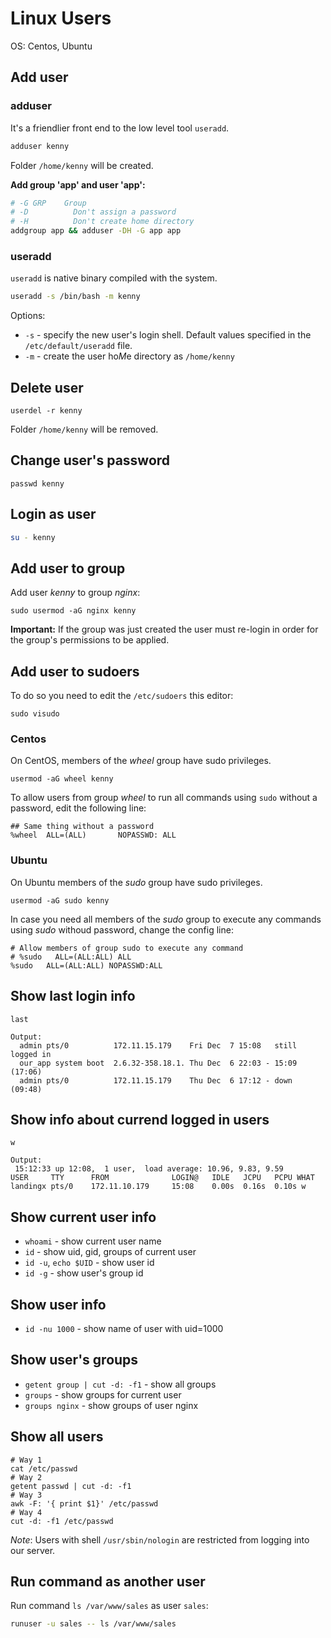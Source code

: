 # Linux Users

OS: Centos, Ubuntu

## Add user

### adduser

It's a friendlier front end to the low level tool `useradd`.

```bash
adduser kenny
```

Folder `/home/kenny` will be created.

**Add group 'app' and user 'app':**

```bash
# -G GRP	Group
# -D		  Don't assign a password
# -H		  Don't create home directory
addgroup app && adduser -DH -G app app
```

### useradd

`useradd` is native binary compiled with the system.

```bash
useradd -s /bin/bash -m kenny
```

Options:
- `-s` - specify the new user's login shell. Default values specified in the `/etc/default/useradd` file.
- `-m` - create the user ho*M*e directory as `/home/kenny`

## Delete user

```
userdel -r kenny
```

Folder `/home/kenny` will be removed.

## Change user's password

```
passwd kenny
```

## Login as user

```bash
su - kenny
```

## Add user to group

Add user *kenny* to group *nginx*:

```
sudo usermod -aG nginx kenny
```

**Important:** If the group was just created the user must re-login in order for the group's permissions to be applied.

## Add user to sudoers

To do so you need to edit the `/etc/sudoers` this editor:

```
sudo visudo
```

### Centos

On CentOS, members of the *wheel* group have sudo privileges.

```
usermod -aG wheel kenny
```

To allow users from group *wheel* to run all commands using `sudo` without a password, edit the following line:

```
## Same thing without a password
%wheel  ALL=(ALL)       NOPASSWD: ALL
```

### Ubuntu

On Ubuntu members of the *sudo* group have sudo privileges.

```
usermod -aG sudo kenny
```

In case you need all members of the *sudo* group to execute any commands using *sudo* withoud password, change the config line:

```
# Allow members of group sudo to execute any command
# %sudo   ALL=(ALL:ALL) ALL
%sudo   ALL=(ALL:ALL) NOPASSWD:ALL
```

## Show last login info

```
last

Output:
  admin pts/0          172.11.15.179    Fri Dec  7 15:08   still logged in
  our_app system boot  2.6.32-358.18.1. Thu Dec  6 22:03 - 15:09  (17:06)
  admin pts/0          172.11.15.179    Thu Dec  6 17:12 - down   (09:48)
```

## Show info about currend logged in users

```
w

Output:
 15:12:33 up 12:08,  1 user,  load average: 10.96, 9.83, 9.59
USER     TTY      FROM              LOGIN@   IDLE   JCPU   PCPU WHAT
landingx pts/0    172.11.10.179     15:08    0.00s  0.16s  0.10s w
```

## Show current user info

- `whoami` - show current user name
- `id` - show uid, gid, groups of current user
- `id -u`, `echo $UID` - show user id
- `id -g` - show user's group id

## Show user info

- `id -nu 1000` - show name of user with uid=1000

## Show user's groups

- `getent group | cut -d: -f1` - show all groups
- `groups` - show groups for current user
- `groups nginx` - show groups of user nginx

## Show all users

```
# Way 1
cat /etc/passwd
# Way 2
getent passwd | cut -d: -f1
# Way 3
awk -F: '{ print $1}' /etc/passwd
# Way 4
cut -d: -f1 /etc/passwd
```

*Note*: Users with shell `/usr/sbin/nologin` are restricted from logging into our server.

## Run command as another user

Run command `ls /var/www/sales` as user `sales`:

```bash
runuser -u sales -- ls /var/www/sales
```
